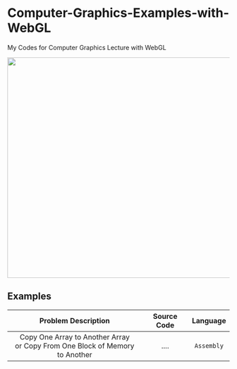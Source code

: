 # Computer-Graphics-Examples-with-WebGL
My Codes for Computer Graphics Lecture with WebGL


<img src = "https://ohiostate.pressbooks.pub/app/uploads/sites/45/2017/04/creative_computer_graphics_1.jpg" width = "730" height = "500">


## Examples
| Problem Description      | Source Code | Language |
| :-----------: | :-----------: | :-----------: |
| Copy One Array to Another Array <br> or Copy From One Block of Memory to Another | .... | `Assembly` | 
